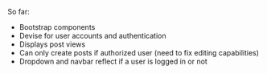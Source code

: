 So far:
  - Bootstrap components
  - Devise for user accounts and authentication
  - Displays post views
  - Can only create posts if authorized user (need to fix editing capabilities)
  - Dropdown and navbar reflect if a user is logged in or not
